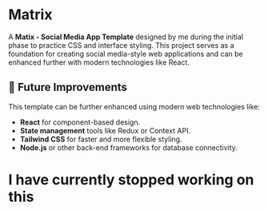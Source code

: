 # Matrix

A **Matix - Social Media App Template** designed by me during the initial phase to practice CSS and interface styling. This project serves as a foundation for creating social media-style web applications and can be enhanced further with modern technologies like React.

## 🚀 Future Improvements

This template can be further enhanced using modern web technologies like:

- **React** for component-based design.
- **State management** tools like Redux or Context API.
- **Tailwind CSS** for faster and more flexible styling.
- **Node.js** or other back-end frameworks for database connectivity.

# I have currently stopped working on this
